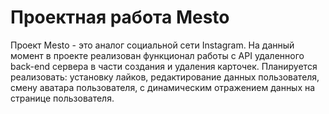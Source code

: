 # Проектная работа Mesto

Проект Mesto - это аналог социальной сети Instagram. На данный момент в проекте реализован функционал работы с API удаленного back-end сервера в части создания и удаления карточек.
Планируется реализовать: установку лайков, редактирование данных пользователя, смену аватара пользователя, с динамическим отражением данных на странице пользователя.
